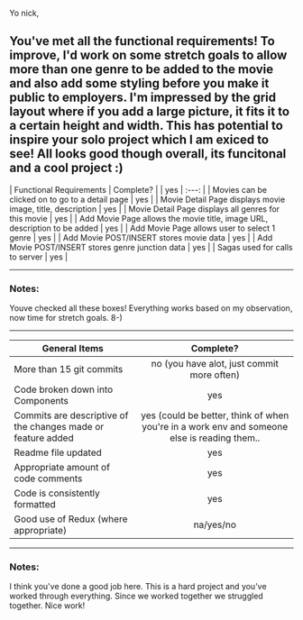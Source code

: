 Yo nick, 

You've met all the functional requirements!
To improve, I'd work on some stretch goals to allow more than one genre to be added to the movie and also add some styling before you make it public to employers.
I'm impressed by the grid layout where if you add a large picture, it fits it to a certain height and width. This has potential to inspire your solo project which I am exiced to see! 
All looks good though overall, its funcitonal and a cool project :)
---
| Functional Requirements | Complete? |
| yes | :---: |
| Movies can be clicked on to go to a detail page | yes |
| Movie Detail Page displays movie image, title, description | yes |
| Movie Detail Page displays all genres for this movie | yes |
| Add Movie Page allows the movie title, image URL, description to be added | yes |
| Add Movie Page allows user to select 1 genre | yes |
| Add Movie POST/INSERT stores movie data | yes |
| Add Movie POST/INSERT stores genre junction data | yes |
| Sagas used for calls to server | yes |

---
### Notes:

Youve checked all these boxes! Everything works based on my observation, now time for stretch goals. 8-)

---
| General Items | Complete? |
| --- | :---: |
| More than 15 git commits | no (you have alot, just commit more often) |
| Code broken down into Components | yes |
| Commits are descriptive of the changes made or feature added | yes (could be better, think of when you're in a work env and someone else is reading them.. |
| Readme file updated | yes |
| Appropriate amount of code comments | yes |
| Code is consistently formatted | yes |
| Good use of Redux (where appropriate) | na/yes/no |
---

### Notes:

I think you've done a good job here. This is a hard project and you've worked through everything. Since we worked together we struggled together. Nice work!


